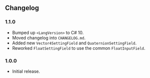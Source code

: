 ## Changelog

### 1.1.0

  * Bumped up `<LangVersion>` to C# 10.
  * Moved changelog into `CHANGELOG.md`.
  * Added new `Vector4SettingField` and `QuaternionSettingField`.
  * Reworked `FloatSettingField` to use the common `FloatInputField`.

### 1.0.0

  * Initial release.